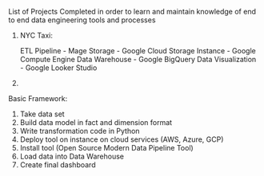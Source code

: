List of Projects Completed in order to learn and maintain knowledge of end to end data engineering tools and processes
  1. NYC Taxi:

     ETL Pipeline - Mage
     Storage - Google Cloud Storage
     Instance - Google Compute Engine
     Data Warehouse - Google BigQuery
     Data Visualization - Google Looker Studio

  2. 


Basic Framework:



1. Take data set
2. Build data model in fact and dimension format
3. Write transformation code in Python
4. Deploy tool on instance on cloud services (AWS, Azure, GCP)
5. Install tool (Open Source Modern Data Pipeline Tool)
6. Load data into Data Warehouse
7. Create final dashboard

